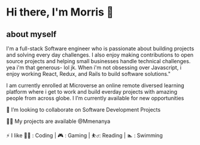 # Hi there, I'm Morris 👋

## about myself
I'm a full-stack Software engineer who is passionate about building projects and solving every day challenges. I also enjoy making contributions to open source projects and helping small businesses handle technical challenges. yea i'm that generous- lol jk. 
When i'm not obsessing over Javascript, i enjoy working React, Redux, and Rails to build software solutions."

I am currently enrolled at Microverse an online remote diversed learning platform where i get to work and build everday projects with amazing people from across globe. I 
I’m currently available for new opportunities

👯 I’m looking to collaborate on Software Development Projects

👨‍💻 My projects are available @Mmenanya

⚡ I like 👨‍💻 : Coding | 🎮 : Gaming | ⛹️‍♂️: Reading | 🏊 : Swimming

<!--
**Emmykage/Emmykage** is a ✨ _special_ ✨ repository because its `README.md` (this file) appears on your GitHub profile.

Here are some ideas to get you started:

- 🔭 I’m currently working on ... 
- 🌱 I’m currently learning ...
- 👯 I’m looking to collaborate on ...
- 🤔 I’m looking for help with ...
- 💬 Ask me about ...
- 📫 How to reach me: ...
- 😄 Pronouns: ...
- ⚡ Fun fact: ...
-->
